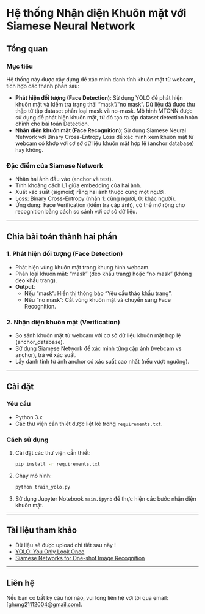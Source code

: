 # Hệ thống Nhận diện Khuôn mặt với Siamese Neural Network

## Tổng quan

### Mục tiêu
Hệ thống này được xây dựng để xác minh danh tính khuôn mặt từ webcam, tích hợp các thành phần sau:
- **Phát hiện đối tượng (Face Detection)**: Sử dụng YOLO để phát hiện khuôn mặt và kiểm tra trạng thái “mask”/“no mask”. Dữ liệu đã được thu thập từ tập dataset phân loại mask và no-mask. Mô hình MTCNN được sử dụng để phát hiện khuôn mặt, từ đó tạo ra tập dataset detection hoàn chỉnh cho bài toán Detection.
- **Nhận diện khuôn mặt (Face Recognition)**: Sử dụng Siamese Neural Network với Binary Cross-Entropy Loss để xác minh xem khuôn mặt từ webcam có khớp với cơ sở dữ liệu khuôn mặt hợp lệ (anchor database) hay không.

### Đặc điểm của Siamese Network
- Nhận hai ảnh đầu vào (anchor và test).
- Tính khoảng cách L1 giữa embedding của hai ảnh.
- Xuất xác suất (sigmoid) rằng hai ảnh thuộc cùng một người.
- Loss: Binary Cross-Entropy (nhãn 1: cùng người, 0: khác người).
- Ứng dụng: Face Verification (kiểm tra cặp ảnh), có thể mở rộng cho recognition bằng cách so sánh với cơ sở dữ liệu.

---

## Chia bài toán thành hai phần

### 1. Phát hiện đối tượng (Face Detection)
- Phát hiện vùng khuôn mặt trong khung hình webcam.
- Phân loại khuôn mặt: “mask” (đeo khẩu trang) hoặc “no mask” (không đeo khẩu trang).
- **Output**:
    - Nếu “mask”: Hiển thị thông báo “Yêu cầu tháo khẩu trang”.
    - Nếu “no mask”: Cắt vùng khuôn mặt và chuyển sang Face Recognition.

### 2. Nhận diện khuôn mặt (Verification)
- So sánh khuôn mặt từ webcam với cơ sở dữ liệu khuôn mặt hợp lệ (anchor_database).
- Sử dụng Siamese Network để xác minh từng cặp ảnh (webcam vs anchor), trả về xác suất.
- Lấy danh tính từ ảnh anchor có xác suất cao nhất (nếu vượt ngưỡng).

---

## Cài đặt

### Yêu cầu
- Python 3.x
- Các thư viện cần thiết được liệt kê trong `requirements.txt`.

### Cách sử dụng
1. Cài đặt các thư viện cần thiết:
   ```bash
   pip install -r requirements.txt
   ```
2. Chạy mô hình:
   ```bash
   python train_yolo.py
   ```
3. Sử dụng Jupyter Notebook `main.ipynb` để thực hiện các bước nhận diện khuôn mặt.

---

## Tài liệu tham khảo
- Dữ liệu sẽ được upload chi tiết sau này !
- [YOLO: You Only Look Once](https://pjreddie.com/darknet/yolo/)
- [Siamese Networks for One-shot Image Recognition](https://www.cs.cmu.edu/~rsalakhu/papers/oneshot1.pdf)

---

## Liên hệ
Nếu bạn có bất kỳ câu hỏi nào, vui lòng liên hệ với tôi qua email: [ghung21112004@gmail.com].